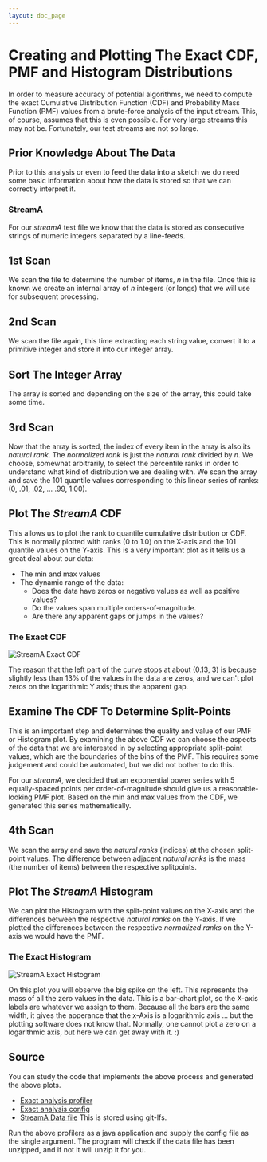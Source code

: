 ```yaml
---
layout: doc_page
---
```

<!--
    Licensed to the Apache Software Foundation (ASF) under one
    or more contributor license agreements.  See the NOTICE file
    distributed with this work for additional information
    regarding copyright ownership.  The ASF licenses this file
    to you under the Apache License, Version 2.0 (the
    "License"); you may not use this file except in compliance
    with the License.  You may obtain a copy of the License at

      http://www.apache.org/licenses/LICENSE-2.0

    Unless required by applicable law or agreed to in writing,
    software distributed under the License is distributed on an
    "AS IS" BASIS, WITHOUT WARRANTIES OR CONDITIONS OF ANY
    KIND, either express or implied.  See the License for the
    specific language governing permissions and limitations
    under the License.
-->
# Creating and Plotting The Exact CDF, PMF and Histogram Distributions

In order to measure accuracy of potential algorithms, we need to compute the exact Cumulative Distribution Function (CDF) and Probability Mass Function (PMF) values 
from a brute-force analysis of the input stream.
This, of course, assumes that this is even possible. For very large streams this may not be.
Fortunately, our test streams are not so large.

## Prior Knowledge About The Data
Prior to this analysis or even to feed the data into a sketch we do need some basic information about how the data is stored so that we can correctly interpret it.

### StreamA
For our *streamA* test file we know that the data is stored as consecutive strings of numeric integers separated by a line-feeds.

## 1st Scan
We scan the file to determine the number of items, <i>n</i> in the file. 
Once this is known we create an internal array of <i>n</i> integers (or longs) that we will use for subsequent processing.

## 2nd Scan
We scan the file again, this time extracting each string value, convert it to a primitive integer and store it into our integer array.

## Sort The Integer Array
The array is sorted and depending on the size of the array, this could take some time.

## 3rd Scan
Now that the array is sorted, the index of every item in the array is also its *natural rank*. 
The *normalized rank* is just the *natural rank* divided by *n*.
We choose, somewhat arbitrarily, to select the percentile ranks in order to understand what kind of distribution we are dealing with.
We scan the array and save the 101 quantile values corresponding to this linear series of ranks: (0, .01, .02, ... .99, 1.00).

## Plot The <i>StreamA</i> CDF
This allows us to plot the rank to quantile cumulative distribution or CDF. 
This is normally plotted with ranks (0 to 1.0) on the X-axis and the 101 quantile values on the Y-axis.
This is a very important plot as it tells us a great deal about our data:
* The min and max values
* The dynamic range of the data:
  * Does the data have zeros or negative values as well as positive values?
  * Do the values span multiple orders-of-magnitude.
  * Are there any apparent gaps or jumps in the values?

### The Exact CDF

<img class="doc-img-full" src="{{site.docs_img_dir}}/quantiles/StreamA_ExactCDF.png" alt="StreamA Exact CDF" />

The reason that the left part of the curve stops at about (0.13, 3) is because slightly less than 13% of the values in the data are zeros, and we can't plot zeros on the logarithmic Y axis; thus the apparent gap.

## Examine The CDF To Determine Split-Points 
This is an important step and determines the quality and value of our PMF or Histogram plot. 
By examining the above CDF we can choose the aspects of the data that we are interested in by selecting appropriate split-point values, which are the boundaries of the bins of the PMF.
This requires some judgement and could be automated, but we did not bother to do this. 

For our *streamA*, we decided that an exponential power series with 5 equally-spaced points per order-of-magnitude should give us a reasonable-looking PMF plot.
Based on the min and max values from the CDF, we generated this series mathematically.

## 4th Scan
We scan the array and save the *natural ranks* (indices) at the chosen split-point values. 
The difference between adjacent *natural ranks* is the mass (the number of items) between the respective splitpoints.

## Plot The <i>StreamA</i> Histogram
We can plot the Histogram with the split-point values on the X-axis and the differences between the respective *natural ranks* on the Y-axis.
If we plotted the differences between the respective *normalized ranks* on the Y-axis we would have the PMF.

### The Exact Histogram

<img class="doc-img-full" src="{{site.docs_img_dir}}/quantiles/StreamA_ExactHistogram.png" alt="StreamA Exact Histogram" />

On this plot you will observe the big spike on the left. This represents the mass of all the zero values in the data. This is a bar-chart plot, so the X-axis labels are whatever we assign to them. Because all the bars are the same width, it gives the apperance that the x-Axis is a logarithmic axis ... but the plotting software does not know that.  Normally, one cannot plot a zero on a logarithmic axis, but here we can get away with it. :)

## Source
You can study the code that implements the above process and generated the above plots.

* [Exact analysis profiler](https://github.com/DataSketches/characterization/blob/master/src/main/java/org/apache/datasketches/characterization/quantiles/ExactStreamAProfile.java)
* [Exact analysis config](https://github.com/DataSketches/characterization/blob/master/src/main/resources/quantiles/ExactStreamAJob.conf)
* [StreamA Data file](https://github.com/DataSketches/characterization/blob/master/streamA.txt.zip) This is stored using git-lfs.

Run the above profilers as a java application and supply the config file as the single argument. The program will check if the data file has been unzipped, and if not it will unzip it for you. 

